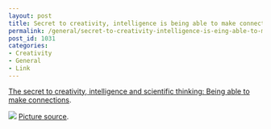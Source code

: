 ```yaml
---
layout: post
title: Secret to creativity, intelligence is being able to make connections
permalink: /general/secret-to-creativity-intelligence-is-eing-able-to-make-connections
post_id: 1031
categories:
- Creativity
- General
- Link
---
```


[The secret to creativity, intelligence and scientific thinking: Being able to make connections](http://blog.bufferapp.com/connections-in-the-brain-understanding-creativity-and-intelligenceconnections).

[![](http://ben.hamilton.id.au/cms/wp-content/uploads/2014/01/knoweldge.jpg)](http://ben.hamilton.id.au/cms/wp-content/uploads/2014/01/knoweldge.jpg)
[Picture source](https://twitter.com/gapingvoid/statuses/423952995240648704).
